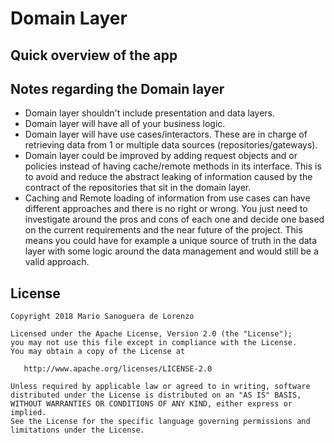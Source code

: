 Domain Layer
=

Quick overview of the app
-


Notes regarding the Domain layer
-

- Domain layer shouldn't include presentation and data layers.
- Domain layer will have all of your business logic.
- Domain layer will have use cases/interactors. These are in charge of retrieving data from 1 or multiple data sources (repositories/gateways).
- Domain layer could be improved by adding request objects and or policies instead of having cache/remote methods in its interface.
This is to avoid and reduce the abstract leaking of information caused by the contract of the repositories that sit in the domain layer.
- Caching and Remote loading of information from use cases can have different approaches and there is no right or wrong.
You just need to investigate around the pros and cons of each one and decide one based on the current requirements and the near future of the project.
This means you could have for example a unique source of truth in the data layer with some logic around the data management and would still be a valid approach.

License
-

    Copyright 2018 Mario Sanoguera de Lorenzo

    Licensed under the Apache License, Version 2.0 (the "License");
    you may not use this file except in compliance with the License.
    You may obtain a copy of the License at

       http://www.apache.org/licenses/LICENSE-2.0

    Unless required by applicable law or agreed to in writing, software
    distributed under the License is distributed on an "AS IS" BASIS,
    WITHOUT WARRANTIES OR CONDITIONS OF ANY KIND, either express or implied.
    See the License for the specific language governing permissions and
    limitations under the License.
